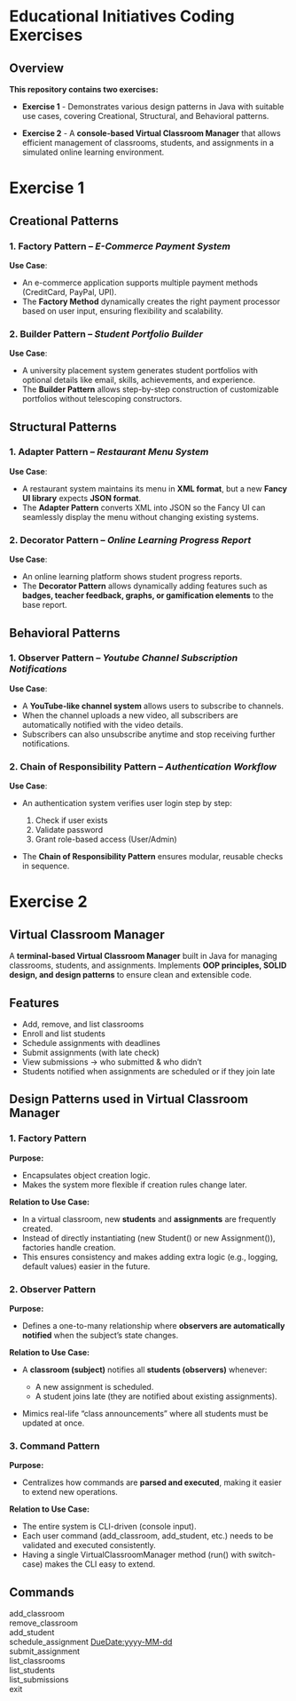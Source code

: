 # Educational Initiatives Coding Exercises 


## Overview

**This repository contains two exercises:**

* **Exercise 1** - Demonstrates various design patterns in Java with suitable use cases, covering Creational, Structural, and Behavioral patterns.

* **Exercise 2** - A **console-based Virtual Classroom Manager** that allows efficient management of classrooms, students, and assignments in a simulated online learning environment.



# Exercise 1


## Creational Patterns

### 1. Factory Pattern – *E-Commerce Payment System*

**Use Case**:
* An e-commerce application supports multiple payment methods (CreditCard, PayPal, UPI).
* The **Factory Method** dynamically creates the right payment processor based on user input, ensuring flexibility and scalability.

### 2. Builder Pattern – *Student Portfolio Builder*

**Use Case**:
* A university placement system generates student portfolios with optional details like email, skills, achievements, and experience.
* The **Builder Pattern** allows step-by-step construction of customizable portfolios without telescoping constructors.



## Structural Patterns

### 1. Adapter Pattern – *Restaurant Menu System*

**Use Case**:
* A restaurant system maintains its menu in **XML format**, but a new **Fancy UI library** expects **JSON format**.
* The **Adapter Pattern** converts XML into JSON so the Fancy UI can seamlessly display the menu without changing existing systems.

### 2. Decorator Pattern – *Online Learning Progress Report*

**Use Case**:
* An online learning platform shows student progress reports.
* The **Decorator Pattern** allows dynamically adding features such as **badges, teacher feedback, graphs, or gamification elements** to the base report.



## Behavioral Patterns

### 1. Observer Pattern – *Youtube Channel Subscription Notifications*

**Use Case**:
* A **YouTube-like channel system** allows users to subscribe to channels.
* When the channel uploads a new video, all subscribers are automatically notified with the video details.
* Subscribers can also unsubscribe anytime and stop receiving further notifications.

### 2. Chain of Responsibility Pattern – *Authentication Workflow*

**Use Case**:
* An authentication system verifies user login step by step:

   1. Check if user exists
   2. Validate password
   3. Grant role-based access (User/Admin)

* The **Chain of Responsibility Pattern** ensures modular, reusable checks in sequence.



# Exercise 2


## Virtual Classroom Manager

A **terminal-based Virtual Classroom Manager** built in Java for managing classrooms, students, and assignments.
Implements **OOP principles, SOLID design, and design patterns** to ensure clean and extensible code.


## Features

* Add, remove, and list classrooms
* Enroll and list students
* Schedule assignments with deadlines
* Submit assignments (with late check)
* View submissions → who submitted & who didn’t
* Students notified when assignments are scheduled or if they join late


## Design Patterns used in Virtual Classroom Manager

### 1. **Factory Pattern**

**Purpose:**

* Encapsulates object creation logic.
* Makes the system more flexible if creation rules change later.

**Relation to Use Case:**

* In a virtual classroom, new **students** and **assignments** are frequently created.
* Instead of directly instantiating (new Student() or new Assignment()), factories handle creation.
* This ensures consistency and makes adding extra logic (e.g., logging, default values) easier in the future.

### 2. **Observer Pattern**

**Purpose:**

* Defines a one-to-many relationship where **observers are automatically notified** when the subject’s state changes.

**Relation to Use Case:**

* A **classroom (subject)** notifies all **students (observers)** whenever:

  * A new assignment is scheduled.
  * A student joins late (they are notified about existing assignments).
* Mimics real-life “class announcements” where all students must be updated at once.
  
### 3. **Command Pattern**

**Purpose:**

* Centralizes how commands are **parsed and executed**, making it easier to extend new operations.

**Relation to Use Case:**

* The entire system is CLI-driven (console input).
* Each user command (add_classroom, add_student, etc.) needs to be validated and executed consistently.
* Having a single VirtualClassroomManager method (run() with switch-case) makes the CLI easy to extend.


## Commands

add_classroom <ClassName>  
remove_classroom <ClassName>  
add_student <StudentId> <ClassName>  
schedule_assignment <ClassName> <AssignmentName> <DueDate:yyyy-MM-dd>  
submit_assignment <StudentId> <ClassName> <AssignmentName>  
list_classrooms  
list_students <ClassName>  
list_submissions <ClassName> <AssignmentName>  
exit  

